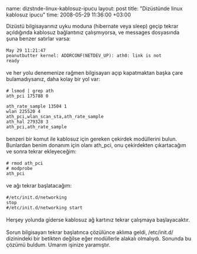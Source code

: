 name: dizstnde-linux-kablosuz-ipucu
layout: post
title: "Dizüstünde linux kablosuz ipucu"
time: 2008-05-29 11:36:00 +03:00

Dizüstü bilgisayarınız uyku moduna (hibernate veya sleep) geçip tekrar açıldığında kablosuz bağlantınız çalışmıyorsa, ve messages dosyasında şuna benzer satırlar varsa:<br /><br /><code>May 29 11:21:47 peanutbutter kernel: ADDRCONF(NETDEV_UP): ath0: link is not ready<br /></code><br />ve her yolu denemenize rağmen bilgisayarı açıp kapatmaktan başka çare bulamadıysanız, daha kolay bir yol var:<br /><br /><code># lsmod | grep ath<br />ath_pci               175788  0 <br />ath_rate_sample        13504  1 <br />wlan                  225520  4 ath_pci,wlan_scan_sta,ath_rate_sample<br />ath_hal               279328  3 ath_pci,ath_rate_sample<br /></code><br />benzeri bir komut ile kablosuz için gereken çekirdek modüllerini bulun. Bunlardan benim donanım için olanı ath_pci, onu çekirdekten çıkartacağım ve sonra tekrar ekleyeceğim:<br /><br /><code># rmod ath_pci<br /># modprobe ath_pci</code><br /><br />ve ağı tekrar başlatacağım:<br /><br /><code>#/etc/init.d/networking stop<br />#/etc/init.d/networking start<br /></code><br />Herşey yolunda giderse kablosuz ağ kartınız tekrar çalışmaya başlayacaktır.<br /><br />Sorun bilgisayarı tekrar başlatınca çözülünce aklıma geldi, /etc/init.d/ dizinindeki bir betikten değilse eğer modüllerle alakalı olmalıydı. Sonunda bu çözümü buldum. Umarım işinize yaramıştır.
